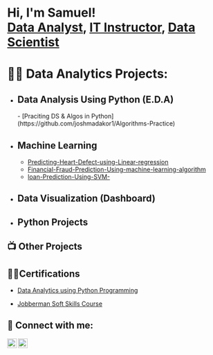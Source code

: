 <h1>Hi, I'm Samuel! <br/><a href="https://github.com/joshmadakor1">Data Analyst</a>, <a href="https://www.linkedin.com/in/joshmadakor/">IT Instructor</a>, <a href="https://www.youtube.com/c/joshmadakor">Data Scientist</a></h1>

<h1>👨‍💻 Data Analytics Projects:</h1>

- <h2>Data Analysis Using Python (E.D.A) </h2>
  - [Praciting DS & Algos in Python](https://github.com/joshmadakor1/Algorithms-Practice)

- <h2>Machine Learning</h2>

  - [Predicting-Heart-Defect-using-Linear-regression](https://github.com/SAMUELDBASSI/Predicting-Heart-Defect-using-Linear-regression)
  - [Financial-Fraud-Prediction-Using-machine-learning-algorithm](https://github.com/SAMUELDBASSI/Financial-Fraud-Prediction-Using-machine-learning-algorithm)
  - [loan-Prediction-Using-SVM-](https://github.com/SAMUELDBASSI/loan-Prediction-Using-SVM-)
  
- <h2>Data Visualization (Dashboard)</h2>

- <h2>Python Projects</h2>
  

<h2>📺 Other Projects</h2>


<h2>👨‍💻Certifications</h2>  

 - [Data Analytics using Python Programming](https://linkedin.com/posts/bassi-s-388a41211_acetel-0122-activity-7084933103089008640-lI3r?utm_source=share&utm_medium=member_desktop)

 - [Jobberman Soft Skills Course](https://coursera.org/verify/2FHQGFB7XD2C)
<h2> 🤳 Connect with me:</h2>


[<img align="left" alt="JoshMadakor | LinkedIn" width="22px" src="https://cdn.jsdelivr.net/npm/simple-icons@v3/icons/linkedin.svg" />][linkedin]
[<img align="left" alt="JoshMadakor | Instagram" width="22px" src="https://cdn.jsdelivr.net/npm/simple-icons@v3/icons/instagram.svg" />][instagram]


[instagram]: https://www.instagram.com/Psalmuel_Bassi/
[linkedin]: www.linkedin.com/in/bassi-s-388a41211

<!--
**joshmadakor1/joshmadakor1** is a ✨ _special_ ✨ repository because its `README.md` (this file) appears on your GitHub profile.

Here are some ideas to get you started:

- 🔭 I’m currently working on ...
- 🌱 I’m currently learning ...
- 👯 I’m looking to collaborate on ...
- 🤔 I’m looking for help with ...
- 💬 Ask me about ...
- 📫 How to reach me: ...
- 😄 Pronouns: ...
- ⚡ Fun fact: ...
-->
